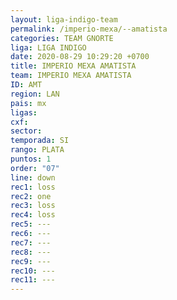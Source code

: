 ```yaml
---
layout: liga-indigo-team
permalink: /imperio-mexa/--amatista
categories: TEAM GNORTE
liga: LIGA INDIGO
date: 2020-08-29 10:29:20 +0700
title: IMPERIO MEXA AMATISTA
team: IMPERIO MEXA AMATISTA
ID: AMT
region: LAN
pais: mx
ligas: 
cxf: 
sector: 
temporada: SI
rango: PLATA
puntos: 1
order: "07"
line: down
rec1: loss
rec2: one
rec3: loss
rec4: loss
rec5: ---
rec6: ---
rec7: ---
rec8: ---
rec9: ---
rec10: ---
rec11: ---
---
```

